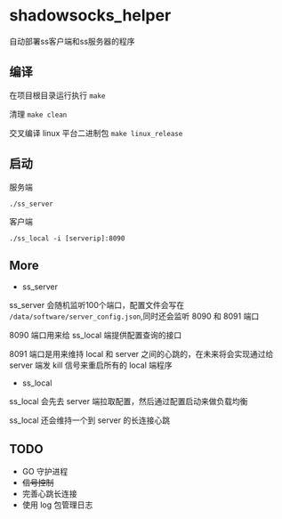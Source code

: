 # shadowsocks_helper
自动部署ss客户端和ss服务器的程序

## 编译

在项目根目录运行执行 `make`

清理 `make clean`

交叉编译 linux 平台二进制包 `make linux_release`

## 启动

服务端

`./ss_server`

客户端

`./ss_local -i [serverip]:8090`


## More

- ss_server

ss_server 会随机监听100个端口，配置文件会写在 `/data/software/server_config.json`,同时还会监听 8090 和 8091 端口

8090 端口用来给 ss_local 端提供配置查询的接口

8091 端口是用来维持 local 和 server 之间的心跳的，在未来将会实现通过给 server 端发 kill 信号来重启所有的 local 端程序

- ss_local

ss_local 会先去 server 端拉取配置，然后通过配置启动来做负载均衡

ss_local 还会维持一个到 server 的长连接心跳

## TODO

- GO 守护进程
- ~~信号控制~~
- 完善心跳长连接
- 使用 log 包管理日志
